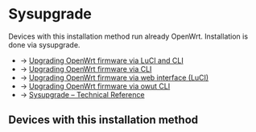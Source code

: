 # Sysupgrade

Devices with this installation method run already OpenWrt. Installation is done via sysupgrade.

- → [Upgrading OpenWrt firmware via LuCI and CLI](/docs/guide-user/installation/generic.sysupgrade "docs:guide-user:installation:generic.sysupgrade")
- → [Upgrading OpenWrt firmware via CLI](/docs/guide-user/installation/sysupgrade.cli "docs:guide-user:installation:sysupgrade.cli")
- → [Upgrading OpenWrt firmware via web interface (LuCI)](/docs/guide-quick-start/sysupgrade.luci "docs:guide-quick-start:sysupgrade.luci")
- → [Upgrading OpenWrt firmware via owut CLI](/docs/guide-user/installation/sysupgrade.owut "docs:guide-user:installation:sysupgrade.owut")
- → [Sysupgrade – Technical Reference](/docs/techref/sysupgrade "docs:techref:sysupgrade")

## Devices with this installation method
